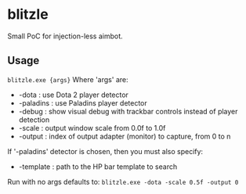 # blitzle
Small PoC for injection-less aimbot.

## Usage
`blitzle.exe {args}`
Where 'args' are:
* -dota : use Dota 2 player detector
* -paladins : use Paladins player detector
* -debug : show visual debug with trackbar controls instead of player detection
* -scale : output window scale from 0.0f to 1.0f 
* -output : index of output adapter (monitor) to capture, from 0 to n

If '-paladins' detector is chosen, then you must also specify:
* -template : path to the HP bar template to search

Run with no args defaults to:
`blitzle.exe -dota -scale 0.5f -output 0`
